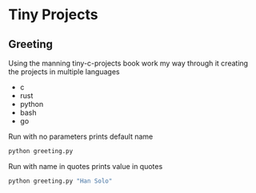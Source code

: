 # Tiny Projects 
## Greeting

Using the manning tiny-c-projects book work my way through it creating the projects in multiple languages 
- c
- rust
- python 
- bash 
- go


Run with no parameters prints default name
```bash
python greeting.py
```

Run with name in quotes prints value in quotes
```bash
python greeting.py "Han Solo"
```
